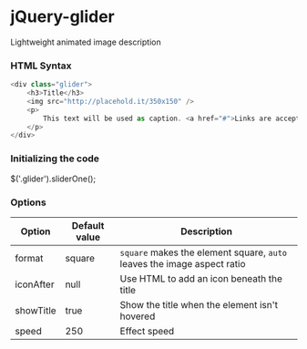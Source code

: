 # jQuery-glider
Lightweight animated image description

### HTML Syntax

```javascript
<div class="glider">
	<h3>Title</h3>
	<img src="http://placehold.it/350x150" />
	<p>
		This text will be used as caption. <a href="#">Links are accepted.</a>
	</p>
</div>
```

### Initializing the code
$('.glider').sliderOne();

### Options
Option  | Default value | Description
------------- | ------------- | -------------
format | square | `square` makes the element square, `auto` leaves the image aspect ratio
iconAfter | null | Use HTML to add an icon beneath the title
showTitle | true | Show the title when the element isn't hovered
speed | 250 | Effect speed
